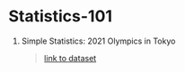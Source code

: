 # Statistics-101
1. Simple Statistics: 2021 Olympics in Tokyo 
    > [link to dataset]('https://www.kaggle.com/arjunprasadsarkhel/2021-olympics-in-tokyo')
